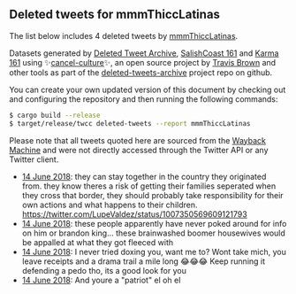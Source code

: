 ## Deleted tweets for mmmThiccLatinas

The list below includes 4 deleted tweets by
[mmmThiccLatinas](https://twitter.com/mmmThiccLatinas).



Datasets generated by [Deleted Tweet Archive](https://twitter.com/deletedtweet161), 
[SalishCoast 161](https://twitter.com/SalishCoastA) and [Karma 161](https://twitter.com/KarmaOneSixOne) 
using ✨[cancel-culture](https://github.com/travisbrown/cancel-culture)✨, an open source project by 
[Travis Brown](https://twitter.com/travisbrown) and other tools as part of the 
[deleted-tweets-archive](https://github.com/salcoast/deleted-tweets-archive/) project repo on github.

You can create your own updated version of this document by checking out and configuring the
repository and then running the following commands:

```bash
$ cargo build --release
$ target/release/twcc deleted-tweets --report mmmThiccLatinas
```

Please note that all tweets quoted here are sourced from the
[Wayback Machine](https://web.archive.org) and were not directly accessed through the Twitter API or
any Twitter client.

* [14 June 2018](https://web.archive.org/web/20180614234709/https://twitter.com/mmmThiccLatinas/status/1007408859969966080): they can stay together in the country they originated from.  they know theres a risk of getting their families seperated when they cross that border, they should probably take responsibility for their own actions and what happens to their children. https://twitter.com/LupeValdez/status/1007350569609121793
* [14 June 2018](https://web.archive.org/web/20180616031922/https://twitter.com/mmmThiccLatinas/status/1007351169788907521): these people apparently have never poked around for info on him or brandon king... these brainwashed boomer housewives would be appalled at what they got fleeced with
* [14 June 2018](https://web.archive.org/web/20180616031922/https://twitter.com/mmmThiccLatinas/status/1007351169788907521): I never tried doxing you, want me to? Wont take mich, you leave receipts and a drama trail a mile long 😂😂😂  Keep running it defending a pedo tho, its a good look for you
* [14 June 2018](https://web.archive.org/web/20180616031922/https://twitter.com/mmmThiccLatinas/status/1007351169788907521): And youre a "patriot" el oh el
